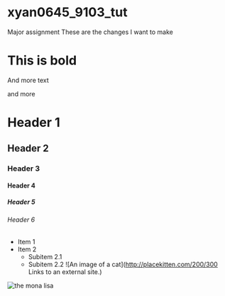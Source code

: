 # xyan0645_9103_tut

Major assignment
These are the changes I want to make

# This is bold

And more text

and more


# Header 1
## Header 2
### Header 3
#### Header 4
##### Header 5
###### Header 6

- Item 1
- Item 2
  - Subitem 2.1
  - Subitem 2.2
  ![An image of a cat](http://placekitten.com/200/300
Links to an external site.)

![the mona lisa](assers/Mona_lisa_by_leonardo_da_Vinci_500_x_700.jpg)